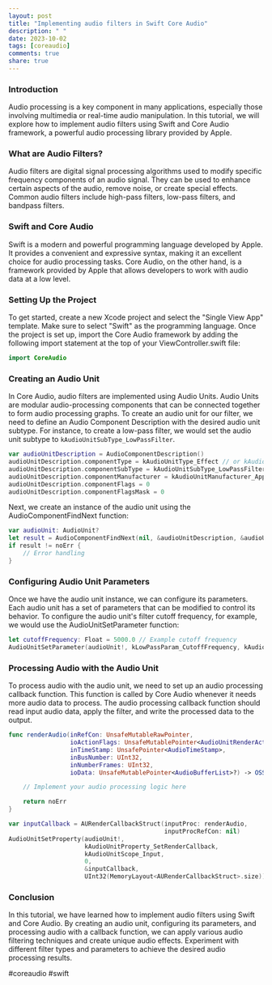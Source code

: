 ```yaml
---
layout: post
title: "Implementing audio filters in Swift Core Audio"
description: " "
date: 2023-10-02
tags: [coreaudio]
comments: true
share: true
---
```


### Introduction
Audio processing is a key component in many applications, especially those involving multimedia or real-time audio manipulation. In this tutorial, we will explore how to implement audio filters using Swift and Core Audio framework, a powerful audio processing library provided by Apple.

### What are Audio Filters?
Audio filters are digital signal processing algorithms used to modify specific frequency components of an audio signal. They can be used to enhance certain aspects of the audio, remove noise, or create special effects. Common audio filters include high-pass filters, low-pass filters, and bandpass filters.

### Swift and Core Audio
Swift is a modern and powerful programming language developed by Apple. It provides a convenient and expressive syntax, making it an excellent choice for audio processing tasks. Core Audio, on the other hand, is a framework provided by Apple that allows developers to work with audio data at a low level.

### Setting Up the Project
To get started, create a new Xcode project and select the "Single View App" template. Make sure to select "Swift" as the programming language. Once the project is set up, import the Core Audio framework by adding the following import statement at the top of your ViewController.swift file:

```swift
import CoreAudio
```

### Creating an Audio Unit
In Core Audio, audio filters are implemented using Audio Units. Audio Units are modular audio-processing components that can be connected together to form audio processing graphs. To create an audio unit for our filter, we need to define an Audio Component Description with the desired audio unit subtype. For instance, to create a low-pass filter, we would set the audio unit subtype to `kAudioUnitSubType_LowPassFilter`.

```swift
var audioUnitDescription = AudioComponentDescription()
audioUnitDescription.componentType = kAudioUnitType_Effect // or kAudioUnitType_MusicDevice for instrument plugins
audioUnitDescription.componentSubType = kAudioUnitSubType_LowPassFilter
audioUnitDescription.componentManufacturer = kAudioUnitManufacturer_Apple // or any other manufacturer identifier
audioUnitDescription.componentFlags = 0
audioUnitDescription.componentFlagsMask = 0
```

Next, we create an instance of the audio unit using the AudioComponentFindNext function:

```swift
var audioUnit: AudioUnit?
let result = AudioComponentFindNext(nil, &audioUnitDescription, &audioUnit)
if result != noErr {
    // Error handling
}
```

### Configuring Audio Unit Parameters
Once we have the audio unit instance, we can configure its parameters. Each audio unit has a set of parameters that can be modified to control its behavior. To configure the audio unit's filter cutoff frequency, for example, we would use the AudioUnitSetParameter function:

```swift
let cutoffFrequency: Float = 5000.0 // Example cutoff frequency
AudioUnitSetParameter(audioUnit!, kLowPassParam_CutoffFrequency, kAudioUnitScope_Global, 0, cutoffFrequency, 0)
```

### Processing Audio with the Audio Unit
To process audio with the audio unit, we need to set up an audio processing callback function. This function is called by Core Audio whenever it needs more audio data to process. The audio processing callback function should read input audio data, apply the filter, and write the processed data to the output.

```swift
func renderAudio(inRefCon: UnsafeMutableRawPointer,
                 ioActionFlags: UnsafeMutablePointer<AudioUnitRenderActionFlags>,
                 inTimeStamp: UnsafePointer<AudioTimeStamp>,
                 inBusNumber: UInt32,
                 inNumberFrames: UInt32,
                 ioData: UnsafeMutablePointer<AudioBufferList>?) -> OSStatus {

    // Implement your audio processing logic here

    return noErr
}

var inputCallback = AURenderCallbackStruct(inputProc: renderAudio,
                                           inputProcRefCon: nil)
AudioUnitSetProperty(audioUnit!,
                     kAudioUnitProperty_SetRenderCallback,
                     kAudioUnitScope_Input,
                     0,
                     &inputCallback,
                     UInt32(MemoryLayout<AURenderCallbackStruct>.size))
```

### Conclusion
In this tutorial, we have learned how to implement audio filters using Swift and Core Audio. By creating an audio unit, configuring its parameters, and processing audio with a callback function, we can apply various audio filtering techniques and create unique audio effects. Experiment with different filter types and parameters to achieve the desired audio processing results.

#coreaudio #swift